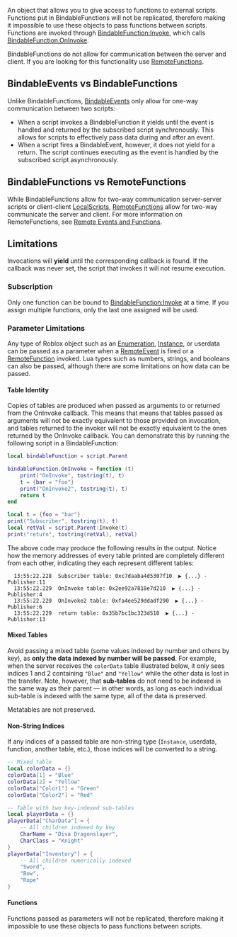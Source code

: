 An object that allows you to give access to functions to external scripts.
Functions put in BindableFunctions will not be replicated, therefore making it
impossible to use these objects to pass functions between scripts. Functions
are invoked through [BindableFunction:Invoke](https://create.roblox.com/docs/reference/engine/classes/BindableFunction#Invoke), which calls
[BindableFunction.OnInvoke](https://create.roblox.com/docs/reference/engine/classes/BindableFunction#OnInvoke).

BindableFunctions do not allow for communication between the server and
client. If you are looking for this functionality use
[RemoteFunctions](https://create.roblox.com/docs/reference/engine/classes/RemoteFunction).

## BindableEvents vs BindableFunctions

Unlike BindableFunctions, [BindableEvents](https://create.roblox.com/docs/reference/engine/classes/BindableEvent) only allow for
one-way communication between two scripts:

- When a script invokes a BindableFunction it yields until the event is
  handled and returned by the subscribed script synchronously. This allows for
  scripts to effectively pass data during and after an event.
- When a script fires a BindableEvent, however, it does not yield for a
  return. The script continues executing as the event is handled by the
  subscribed script asynchronously.

## BindableFunctions vs RemoteFunctions

While BindableFunctions allow for two-way communication server-server scripts
or client-client [LocalScripts](https://create.roblox.com/docs/reference/engine/classes/LocalScript), [RemoteFunctions](https://create.roblox.com/docs/reference/engine/classes/RemoteFunction)
allow for two-way communicate the server and client. For more information on
RemoteFunctions, see
[Remote Events and Functions](/scripting/networking/remote-events-and-functions).

## Limitations

Invocations will **yield** until the corresponding callback is found. If the
callback was never set, the script that invokes it will not resume execution.

### Subscription

Only one function can be bound to [BindableFunction:Invoke](https://create.roblox.com/docs/reference/engine/classes/BindableFunction#Invoke) at a time. If you
assign multiple functions, only the last one assigned will be used.

### Parameter Limitations

Any type of Roblox object such as an
[Enumeration](/reference/engine/enums), [Instance](https://create.roblox.com/docs/reference/engine/classes/Instance), or userdata can
be passed as a parameter when a [RemoteEvent](https://create.roblox.com/docs/reference/engine/classes/RemoteEvent) is fired or a [RemoteFunction](https://create.roblox.com/docs/reference/engine/classes/RemoteFunction)
invoked. Lua types such as numbers, strings, and booleans can also be passed,
although there are some limitations on how data can be passed.

#### Table Identity

Copies of tables are produced when passed as arguments to or returned from the
OnInvoke callback. This means that means that tables passed as arguments will
not be exactly equivalent to those provided on invocation, and tables returned
to the invoker will not be exactly equivalent to the ones returned by the
OnInvoke callback. You can demonstrate this by running the following script in
a BindableFunction:

```lua
local bindableFunction = script.Parent

bindableFunction.OnInvoke = function (t)
	print("OnInvoke", tostring(t), t)
	t = {bar = "foo"}
	print("OnInvoke2", tostring(t), t)
	return t
end

local t = {foo = "bar"}
print("Subscriber", tostring(t), t)
local retVal = script.Parent:Invoke(t)
print("return", tostring(retVal), retVal)
```

The above code may produce the following results in the output. Notice how the
memory addresses of every table printed are completely different from each
other, indicating they each represent different tables:

```text
  13:55:22.228  Subscriber table: 0xc7daaba4d5307f10  ▶ {...} - Publisher:11
  13:55:22.229  OnInvoke table: 0x2ee92a7818e7d210  ▶ {...} - Publisher:4
  13:55:22.229  OnInvoke2 table: 0xfa4ee529ddadf290  ▶ {...} - Publisher:6
  13:55:22.229  return table: 0x35b7bc1bc323d510  ▶ {...} - Publisher:13
```

#### Mixed Tables

Avoid passing a mixed table (some values indexed by number and others by key),
as **only the data indexed by number will be passed**. For example, when the
server receives the `colorData` table illustrated below, it only sees indices
1 and 2 containing `"Blue"` and `"Yellow"` while the other data is lost in the
transfer. Note, however, that **sub-tables** do not need to be indexed in the
same way as their parent — in other words, as long as each individual
sub-table is indexed with the same type, all of the data is preserved.

Metatables are not preserved.

#### Non-String Indices

If any indices of a passed table are non-string type (`Instance`, userdata,
function, another table, etc.), those indices will be converted to a string.

```lua
-- Mixed table
local colorData = {}
colorData[1] = "Blue"
colorData[2] = "Yellow"
colorData["Color1"] = "Green"
colorData["Color2"] = "Red"

-- Table with two key-indexed sub-tables
local playerData = {}
playerData["CharData"] = {
	-- All children indexed by key
	CharName = "Diva Dragonslayer",
	CharClass = "Knight"
}
playerData["Inventory"] = {
	-- All children numerically indexed
	"Sword",
	"Bow",
	"Rope"
}
```

#### Functions

Functions passed as parameters will not be replicated, therefore making it
impossible to use these objects to pass functions between scripts.